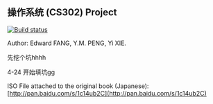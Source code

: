 ## 操作系统 (CS302) Project

[![Build status](https://ci.appveyor.com/api/projects/status/m6qwods9m5g9ct25?svg=true)](https://ci.appveyor.com/project/imxieyi/os-project)

Author: Edward FANG, Y.M. PENG, Yi XIE.

先挖个坑hhhh 

4-24 开始填坑gg

ISO File attached to the original book (Japanese):
[http://pan.baidu.com/s/1c14ub2C](http://pan.baidu.com/s/1c14ub2C)
